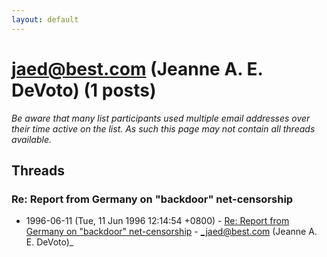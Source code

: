 ```yaml
---
layout: default
---
```


# jaed@best.com (Jeanne A. E. DeVoto) (1 posts)

_Be aware that many list participants used multiple email addresses over their time active on the list. As such this page may not contain all threads available._

## Threads

### Re: Report from Germany on "backdoor" net-censorship
+ 1996-06-11 (Tue, 11 Jun 1996 12:14:54 +0800) - [Re: Report from Germany on "backdoor" net-censorship](/archive/1996/06/12c37763686f6e268f3319a08367614dc0cef63a6e03016df1ad5b430018aa79) - _jaed@best.com (Jeanne A. E. DeVoto)_

